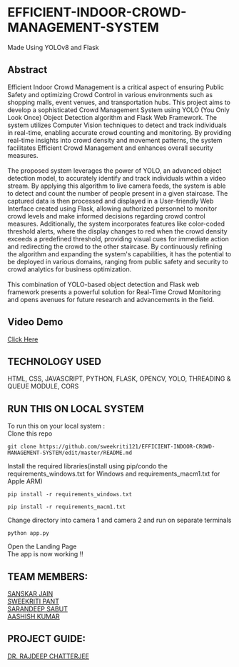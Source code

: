 # EFFICIENT-INDOOR-CROWD-MANAGEMENT-SYSTEM
Made Using YOLOv8 and Flask
## Abstract
Efficient Indoor Crowd Management is a critical aspect of ensuring Public Safety and optimizing Crowd Control in various environments such as shopping malls, event venues, and transportation hubs. This project aims to develop a sophisticated Crowd Management System using YOLO (You Only Look Once) Object Detection algorithm and Flask Web Framework. The system utilizes Computer Vision techniques to detect and track individuals in real-time, enabling accurate crowd counting and monitoring. By providing real-time insights into crowd density and movement patterns, the system facilitates Efficient Crowd Management and enhances overall security measures. <br> <br>
The proposed system leverages the power of YOLO, an advanced object detection model, to accurately identify and track individuals within a video stream. By applying this algorithm to live camera feeds, the system is able to detect and count the number of people present in a given staircase. The captured data is then processed and displayed in a User-friendly Web Interface created using Flask, allowing authorized personnel to monitor crowd levels and make informed decisions regarding crowd control measures. Additionally, the system incorporates features like color-coded threshold alerts, where the display changes to red when the crowd density exceeds a predefined threshold, providing visual cues for immediate action and redirecting the crowd to the other staircase. By continuously refining the algorithm and expanding the system's capabilities, it has the potential to be deployed in various domains, ranging from public safety and security to crowd analytics for business optimization. <br> <br>
This combination of YOLO-based object detection and Flask web framework presents a powerful solution for Real-Time Crowd Monitoring and opens avenues for future research and advancements in the field.
## Video Demo
[Click Here](https://www.youtube.com/watch?v=FGwYJ6DORIc)
## TECHNOLOGY USED
HTML, CSS, JAVASCRIPT, PYTHON, FLASK, OPENCV, YOLO, THREADING & QUEUE MODULE, CORS 
## RUN THIS ON LOCAL SYSTEM
To run this on your local system : <BR>
Clone this repo <BR>
```
git clone https://github.com/sweekriti121/EFFICIENT-INDOOR-CROWD-MANAGEMENT-SYSTEM/edit/master/README.md
```
Install the required libraries(install using pip/condo the requirements_windows.txt for Windows and requirements_macm1.txt for Apple ARM)<BR>
```
pip install -r requirements_windows.txt  
```
```
pip install -r requirements_macm1.txt 
```
Change directory into camera 1 and camera 2 and run on separate terminals <BR>

```
python app.py
```
Open the Landing Page <BR>
The app is now working !!

## TEAM MEMBERS:
[SANSKAR JAIN](https://github.com/sanskarjain25) <BR>
[SWEEKRITI PANT](https://github.com/sweekriti121) <BR>
[SARANDEEP SABUT](https://github.com/Sarandeep07) <BR>
[AASHISH KUMAR](https://github.com/Aashish-Kmr) <BR>
## PROJECT GUIDE:
[DR. RAJDEEP CHATTERJEE](https://github.com/cserajdeep) <BR>
